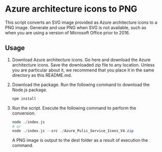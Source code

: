# Azure architecture icons to PNG

This script converts an SVG image provided as Azure architecture icons to a PNG image. Generate and use PNG when SVG is not available, such as when you are using a version of Microsoft Office prior to 2016.

## Usage

1. Download Azure architecture icons.
    Go here and download the Azure architecture icons. Save the downloaded zip file to any location. Unless you are particular about it, we recommend that you place it in the same directory as this README.md.

2. Download the package.
    Run the following command to download the Node.js package.
    ```powershell
    npm install
    ```

3. Run the script.
    Execute the following command to perform the conversion.
    ```powershell
    node ./index.js
    # or
    node ./index.js --src ./Azure_Pulic_Service_Icons_V4.zip
    ```

    A PNG image is output to the dest folder as a result of execution the command.
